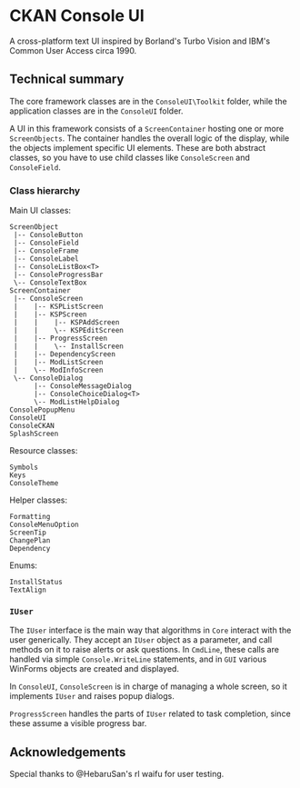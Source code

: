 # CKAN Console UI

A cross-platform text UI inspired by Borland's Turbo Vision and IBM's Common User Access circa 1990.

## Technical summary

The core framework classes are in the `ConsoleUI\Toolkit` folder, while the application classes are in the `ConsoleUI` folder.

A UI in this framework consists of a `ScreenContainer` hosting one or more `ScreenObjects`. The container handles the overall logic of the display, while the objects implement specific UI elements. These are both abstract classes, so you have to use child classes like `ConsoleScreen` and `ConsoleField`.

### Class hierarchy

Main UI classes:

```
ScreenObject
 |-- ConsoleButton
 |-- ConsoleField
 |-- ConsoleFrame
 |-- ConsoleLabel
 |-- ConsoleListBox<T>
 |-- ConsoleProgressBar
 \-- ConsoleTextBox
ScreenContainer
 |-- ConsoleScreen
 |    |-- KSPListScreen
 |    |-- KSPScreen
 |    |    |-- KSPAddScreen
 |    |    \-- KSPEditScreen
 |    |-- ProgressScreen
 |    |    \-- InstallScreen
 |    |-- DependencyScreen
 |    |-- ModListScreen
 |    \-- ModInfoScreen
 \-- ConsoleDialog
      |-- ConsoleMessageDialog
      |-- ConsoleChoiceDialog<T>
      \-- ModListHelpDialog
ConsolePopupMenu
ConsoleUI
ConsoleCKAN
SplashScreen
```

Resource classes:

```
Symbols
Keys
ConsoleTheme
```

Helper classes:

```
Formatting
ConsoleMenuOption
ScreenTip
ChangePlan
Dependency
```

Enums:

```
InstallStatus
TextAlign
```

### `IUser`

The `IUser` interface is the main way that algorithms in `Core` interact with the user generically. They accept an `IUser` object as a parameter, and call methods on it to raise alerts or ask questions. In `CmdLine`, these calls are handled via simple `Console.WriteLine` statements, and in `GUI` various WinForms objects are created and displayed.

In `ConsoleUI`, `ConsoleScreen` is in charge of managing a whole screen, so it implements `IUser` and raises popup dialogs.

`ProgressScreen` handles the parts of `IUser` related to task completion, since these assume a visible progress bar.

## Acknowledgements

Special thanks to @HebaruSan's rl waifu for user testing.
